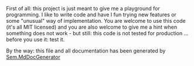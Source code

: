 First of all: this project is just meant to give me a playground for programming. I like to write code 
and have I fun trying new features or some "unusual" way of implementation. You are welcome to use this 
code (it's all MIT licensed) and you are also welcome to give me a hint when something does not work - 
but still: this code is not tested for production ... before you use it: test it.

By the way: this file and all documentation has been generated by [Sem.MdDocGenerator](#Sem.MdDocGenerator)